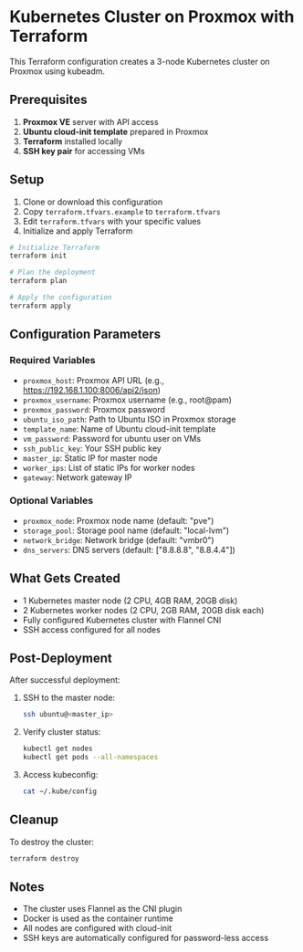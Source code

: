 # Kubernetes Cluster on Proxmox with Terraform

This Terraform configuration creates a 3-node Kubernetes cluster on Proxmox using kubeadm.

## Prerequisites

1. **Proxmox VE** server with API access
2. **Ubuntu cloud-init template** prepared in Proxmox
3. **Terraform** installed locally
4. **SSH key pair** for accessing VMs

## Setup

1. Clone or download this configuration
2. Copy `terraform.tfvars.example` to `terraform.tfvars`
3. Edit `terraform.tfvars` with your specific values
4. Initialize and apply Terraform

```bash
# Initialize Terraform
terraform init

# Plan the deployment
terraform plan

# Apply the configuration
terraform apply
```

## Configuration Parameters

### Required Variables

- `proxmox_host`: Proxmox API URL (e.g., https://192.168.1.100:8006/api2/json)
- `proxmox_username`: Proxmox username (e.g., root@pam)
- `proxmox_password`: Proxmox password
- `ubuntu_iso_path`: Path to Ubuntu ISO in Proxmox storage
- `template_name`: Name of Ubuntu cloud-init template
- `vm_password`: Password for ubuntu user on VMs
- `ssh_public_key`: Your SSH public key
- `master_ip`: Static IP for master node
- `worker_ips`: List of static IPs for worker nodes
- `gateway`: Network gateway IP

### Optional Variables

- `proxmox_node`: Proxmox node name (default: "pve")
- `storage_pool`: Storage pool name (default: "local-lvm")
- `network_bridge`: Network bridge (default: "vmbr0")
- `dns_servers`: DNS servers (default: ["8.8.8.8", "8.8.4.4"])

## What Gets Created

- 1 Kubernetes master node (2 CPU, 4GB RAM, 20GB disk)
- 2 Kubernetes worker nodes (2 CPU, 2GB RAM, 20GB disk each)
- Fully configured Kubernetes cluster with Flannel CNI
- SSH access configured for all nodes

## Post-Deployment

After successful deployment:

1. SSH to the master node:
   ```bash
   ssh ubuntu@<master_ip>
   ```

2. Verify cluster status:
   ```bash
   kubectl get nodes
   kubectl get pods --all-namespaces
   ```

3. Access kubeconfig:
   ```bash
   cat ~/.kube/config
   ```

## Cleanup

To destroy the cluster:

```bash
terraform destroy
```

## Notes

- The cluster uses Flannel as the CNI plugin
- Docker is used as the container runtime
- All nodes are configured with cloud-init
- SSH keys are automatically configured for password-less access